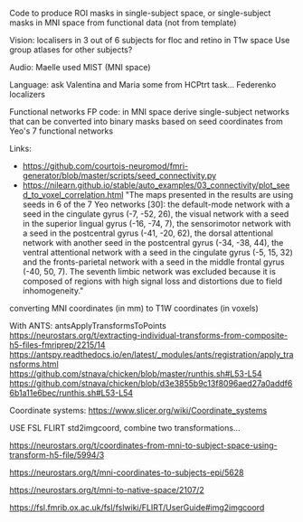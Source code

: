 Code to produce ROI masks in single-subject space,
or single-subject masks in MNI space from functional data (not from template)


Vision: localisers in 3 out of 6 subjects for floc and retino in T1w space
Use group atlases for other subjects?

Audio: Maelle used MIST (MNI space)

Language: ask Valentina and Maria
some from HCPtrt task... Federenko localizers


Functional networks
FP code: in MNI space
derive single-subject networks that can be converted into binary masks
based on seed coordinates from Yeo's 7 functional networks

Links:
- https://github.com/courtois-neuromod/fmri-generator/blob/master/scripts/seed_connectivity.py
- https://nilearn.github.io/stable/auto_examples/03_connectivity/plot_seed_to_voxel_correlation.html
"The maps presented in the results are using seeds in 6 of the 7 Yeo networks [30]: the default-mode network with a seed in the cingulate gyrus (-7, -52, 26), the visual network with a seed in the superior lingual gyrus (-16, -74, 7), the sensorimotor network with a seed in the postcentral gyrus (-41, -20, 62), the dorsal attentional network with another seed in the postcentral gyrus (-34, -38, 44), the ventral attentional network with a seed in the cingulate gyrus (-5, 15, 32) and the fronts-parietal network with a seed in the middle frontal gyrus (-40, 50, 7). The seventh limbic network was excluded because it is composed of regions with high signal loss and distortions due to field inhomogeneity."





converting MNI coordinates (in mm) to T1W coordinates (in voxels)

With ANTS: antsApplyTransformsToPoints
https://neurostars.org/t/extracting-individual-transforms-from-composite-h5-files-fmriprep/2215/14
https://antspy.readthedocs.io/en/latest/_modules/ants/registration/apply_transforms.html
https://github.com/stnava/chicken/blob/master/runthis.sh#L53-L54
https://github.com/stnava/chicken/blob/d3e3855b9c13f8096aed27a0addf66b1a11e6bec/runthis.sh#L53-L54

Coordinate systems:
https://www.slicer.org/wiki/Coordinate_systems


USE FSL FLIRT std2imgcoord, combine two transformations...

https://neurostars.org/t/coordinates-from-mni-to-subject-space-using-transform-h5-file/5994/3

https://neurostars.org/t/mni-coordinates-to-subjects-epi/5628

https://neurostars.org/t/mni-to-native-space/2107/2

https://fsl.fmrib.ox.ac.uk/fsl/fslwiki/FLIRT/UserGuide#img2imgcoord
